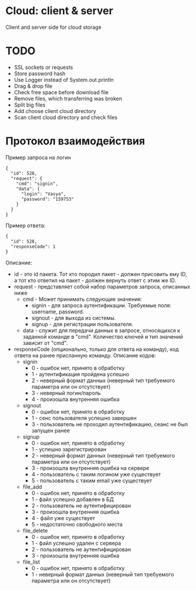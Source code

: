 # Cloud: client & server
Client and server side for cloud storage

# TODO
* SSL sockets or requests
* Store password hash
* Use Logger instead of System.out.println
* Drag & drop file
* Check free space before download file
* Remove files, which transferring was broken
* Split big files
* Add choose client cloud directory
* Scan client cloud directory and check files

# Протокол взаимодействия
Пример запроса на логин
```
{
  "id": 528,
  "request": {
    "cmd": "signin",
    "data": {
      "login": "Vasya",
      "password": "159753"
    }
  }
}
```
Пример ответа:
```
{
  "id": 528,
  "responseCode": 1
}
```
Описание:
* id - это id пакета. Тот кто породил пакет - должен присовить ему ID, а тот кто ответил на пакет - должен вернуть ответ с этим же ID. 
* request - представляет собой набор параметров запроса, описанных ниже
    * cmd - Может принимать следующие значения:
      * signin - для запроса аутентификации. Требуемые поля: username, password. 
      * signout - для выхода из системы.
      * signup - для регистрации пользователя.
    * data - служит для передачи данных в запросе, относящихся к заданной команде в "cmd". Количество ключей и тип значений зависит от "cmd".
* responseCode (опционально, только для ответа на команду), код ответа на ранее присланную команду. Описание кодов:
    * signin
        * 0 - ошибок нет, принято в обработку
        * 1 - аутентификация пройдена успешно
        * 2 - неверный формат данных (неверный тип требуемого параметра или он отсутствует)
        * 3 - неверный логин/пароль
        * 4 - произошла внутренняя ошибка
    * signout
        * 0 - ошибок нет, принято в обработку
        * 1 - сенс пользователя успешно завершен
        * 3 - пользователь не проходил аутентификацию, сеанс не был запущен ранее
    * signup
        * 0 - ошибок нет, принято в обработку
        * 1 - успешно зарегистрирован
        * 2 - неверный формат данных (неверный тип требуемого параметра или он отсутствует)
        * 3 - произошла внутренняя ошибка на сервере
        * 4 - пользователь с таким логином уже существует
        * 5 - пользователь с таким email уже существует
    * file_add
        * 0 - ошибок нет, принято в обработку
        * 1 - файл успешно добавлен в БД
        * 2 - пользователь не аутентифицирован
        * 3 - произошла внутренняя ошибка
        * 4 - файл уже существует
        * 5 - недостаточно свободного места
    * file_delete
        * 0 - ошибок нет, принято в обработку
        * 1 - файл успешно удален с сервера
        * 2 - пользователь не аутентифицирован
        * 3 - произошла внутренняя ошибка
    * file_list
        * 0 - ошибок нет, принято в обработку
        * 1 - неверный формат данных (неверный тип требуемого параметра или он отсутствует)
